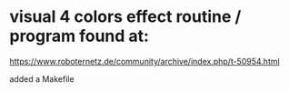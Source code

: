 # visual 4 colors effect routine / program found at:

https://www.roboternetz.de/community/archive/index.php/t-50954.html

added a Makefile


